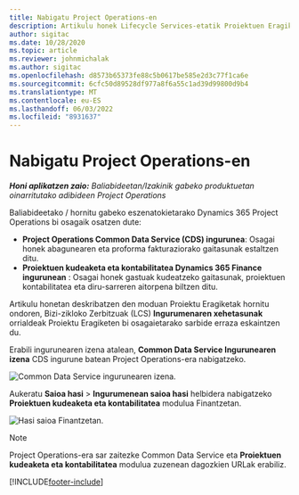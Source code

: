 ```yaml
---
title: Nabigatu Project Operations-en
description: Artikulu honek Lifecycle Services-etatik Proiektuen Eragiketak atzitzeari buruzko informazioa eskaintzen du.
author: sigitac
ms.date: 10/28/2020
ms.topic: article
ms.reviewer: johnmichalak
ms.author: sigitac
ms.openlocfilehash: d8573b65373fe88c5b0617be585e2d3c77f1ca6e
ms.sourcegitcommit: 6cfc50d89528df977a8f6a55c1ad39d99800d9b4
ms.translationtype: MT
ms.contentlocale: eu-ES
ms.lasthandoff: 06/03/2022
ms.locfileid: "8931637"
---
```

# <a name="navigate-project-operations"></a>Nabigatu Project Operations-en

_**Honi aplikatzen zaio:** Baliabideetan/Izakinik gabeko produktuetan oinarritutako adibideen Project Operations_



Baliabideetako / hornitu gabeko eszenatokietarako Dynamics 365 Project Operations bi osagaik osatzen dute: 

 - **Project Operations Common Data Service (CDS) ingurunea**: Osagai honek abagunearen eta proforma fakturaziorako gaitasunak estaltzen ditu. 
 - **Proiektuen kudeaketa eta kontabilitatea Dynamics 365 Finance ingurunean** : Osagai honek gastuak kudeatzeko gaitasunak, proiektuen kontabilitatea eta diru-sarreren aitorpena biltzen ditu. 

Artikulu honetan deskribatzen den moduan Proiektu Eragiketak hornitu ondoren, Bizi-zikloko Zerbitzuak (LCS) **Ingurumenaren xehetasunak** orrialdeak Proiektu Eragiketen bi osagaietarako sarbide erraza eskaintzen du.  

Erabili ingurunearen izena atalean, **Common Data Service Ingurunearen izena** CDS ingurune batean Project Operations-era nabigatzeko. 

  ![Common Data Service ingurunearen izena.](./media/environment-name.PNG)

Aukeratu **Saioa hasi** > **Ingurumenean saioa hasi** helbidera nabigatzeko **Proiektuen kudeaketa eta kontabilitatea** modulua Finantzetan.  

   ![Hasi saioa Finantzetan.](./media/environment-login.PNG)

> [!NOTE]
> Project Operations-era sar zaitezke Common Data Service eta **Proiektuen kudeaketa eta kontabilitatea** modulua zuzenean dagozkien URLak erabiliz. 


[!INCLUDE[footer-include](../includes/footer-banner.md)]